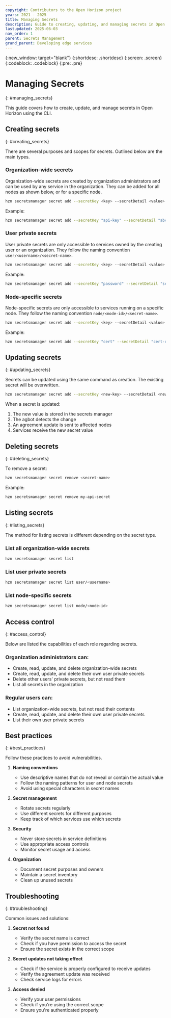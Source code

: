 ```yaml
---
copyright: Contributors to the Open Horizon project
years: 2021 - 2025
title: Managing Secrets
description: Guide to creating, updating, and managing secrets in Open Horizon
lastupdated: 2025-06-03
nav_order: 1
parent: Secrets Management
grand_parent: Developing edge services
---
```


{:new_window: target="blank"}
{:shortdesc: .shortdesc}
{:screen: .screen}
{:codeblock: .codeblock}
{:pre: .pre}

# Managing Secrets
{: #managing_secrets}

This guide covers how to create, update, and manage secrets in Open Horizon using the CLI.

## Creating secrets
{: #creating_secrets}

There are several purposes and scopes for secrets.  Outlined below are the main types.

### Organization-wide secrets
Organization-wide secrets are created by organization administrators and can be used by any service in the organization.  They can be added for all nodes as shown below, or for a specific node.

```bash
hzn secretsmanager secret add --secretKey <key> --secretDetail <value> <secret-name>
```

Example:
```bash
hzn secretsmanager secret add --secretKey "api-key" --secretDetail "abc123" my-api-secret
```

### User private secrets
User private secrets are only accessible to services owned by the creating user or an organization. They follow the naming convention `user/<username>/<secret-name>`.

```bash
hzn secretsmanager secret add --secretKey <key> --secretDetail <value> user/<username>/<secret-name>
```

Example:
```bash
hzn secretsmanager secret add --secretKey "password" --secretDetail "secure123" user/johndoe/db-password
```

### Node-specific secrets
Node-specific secrets are only accessible to services running on a specific node. They follow the naming convention `node/<node-id>/<secret-name>`.

```bash
hzn secretsmanager secret add --secretKey <key> --secretDetail <value> node/<node-id>/<secret-name>
```

Example:
```bash
hzn secretsmanager secret add --secretKey "cert" --secretDetail "cert-data" node/node1/device-cert
```

## Updating secrets
{: #updating_secrets}

Secrets can be updated using the same command as creation. The existing secret will be overwritten.

```bash
hzn secretsmanager secret add --secretKey <new-key> --secretDetail <new-value> <secret-name>
```

When a secret is updated:
1. The new value is stored in the secrets manager
2. The agbot detects the change
3. An agreement update is sent to affected nodes
4. Services receive the new secret value

## Deleting secrets
{: #deleting_secrets}

To remove a secret:

```bash
hzn secretsmanager secret remove <secret-name>
```

Example:
```bash
hzn secretsmanager secret remove my-api-secret
```

## Listing secrets
{: #listing_secrets}

The method for listing secrets is different depending on the secret type.

### List all organization-wide secrets
```bash
hzn secretsmanager secret list
```

### List user private secrets
```bash
hzn secretsmanager secret list user/<username>
```

### List node-specific secrets
```bash
hzn secretsmanager secret list node/<node-id>
```

## Access control
{: #access_control}

Below are listed the capabilities of each role regarding secrets.

### Organization administrators can:
- Create, read, update, and delete organization-wide secrets
- Create, read, update, and delete their own user private secrets
- Delete other users' private secrets, but not read them
- List all secrets in the organization

### Regular users can:
- List organization-wide secrets, but not read their contents
- Create, read, update, and delete their own user private secrets
- List their own user private secrets

## Best practices
{: #best_practices}

Follow these practices to avoid vulnerabilities.

1. **Naming conventions**
   - Use descriptive names that do not reveal or contain the actual value
   - Follow the naming patterns for user and node secrets
   - Avoid using special characters in secret names

2. **Secret management**
   - Rotate secrets regularly
   - Use different secrets for different purposes
   - Keep track of which services use which secrets

3. **Security**
   - Never store secrets in service definitions
   - Use appropriate access controls
   - Monitor secret usage and access

4. **Organization**
   - Document secret purposes and owners
   - Maintain a secret inventory
   - Clean up unused secrets

## Troubleshooting
{: #troubleshooting}

Common issues and solutions:

1. **Secret not found**
   - Verify the secret name is correct
   - Check if you have permission to access the secret
   - Ensure the secret exists in the correct scope

2. **Secret updates not taking effect**
   - Check if the service is properly configured to receive updates
   - Verify the agreement update was received
   - Check service logs for errors

3. **Access denied**
   - Verify your user permissions
   - Check if you're using the correct scope
   - Ensure you're authenticated properly 